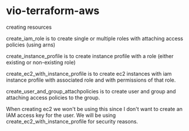 # vio-terraform-aws
creating resources

create_iam_role is to create single or multiple roles with attaching access policies (using arns) 

create_instance_profile is to create instance profile with a role (either existing or non-existing role)   

create_ec2_with_instance_profile is to create ec2 instances with iam instance profile with associated role and with permissions of that role.

create_user_and_group_attachpolicies is to create user and group and attaching access policies to the group.

When creating ec2 we won't be using this since I don't want to create an IAM access key for the user. 
We will be using create_ec2_with_instance_profile for security reasons.

